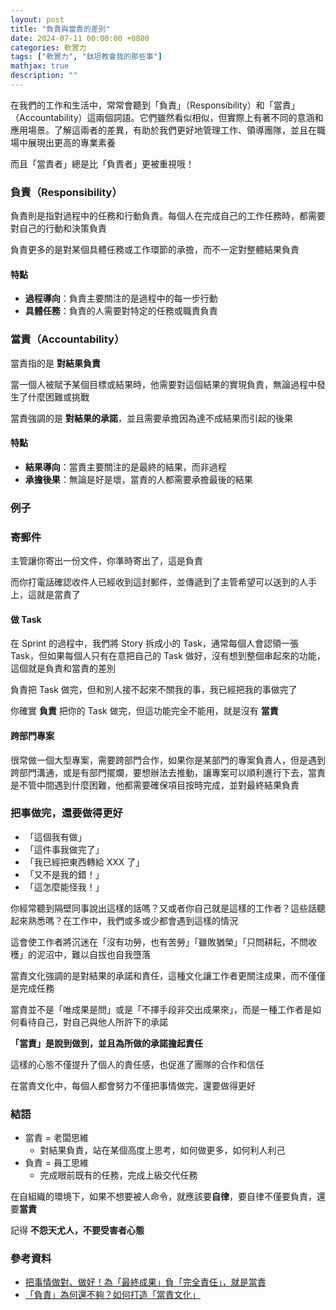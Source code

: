 ```yaml
---
layout: post
title: "負責與當責的差別"
date: 2024-07-11 00:00:00 +0800
categories: 軟實力
tags: ["軟實力", "鈦坦教會我的那些事"]
mathjax: true
description: ""
---
```


在我們的工作和生活中，常常會聽到「負責」（Responsibility）和「當責」（Accountability）這兩個詞語。它們雖然看似相似，但實際上有著不同的意涵和應用場景。了解這兩者的差異，有助於我們更好地管理工作、領導團隊，並且在職場中展現出更高的專業素養

而且「當責者」總是比「負責者」更被重視哦！

### 負責（Responsibility）

負責則是指對過程中的任務和行動負責。每個人在完成自己的工作任務時，都需要對自己的行動和決策負責

負責更多的是對某個具體任務或工作環節的承擔，而不一定對整體結果負責

#### 特點

- **過程導向**：負責主要關注的是過程中的每一步行動
- **具體任務**：負責的人需要對特定的任務或職責負責

### 當責（Accountability）

當責指的是 **對結果負責**

當一個人被賦予某個目標或結果時，他需要對這個結果的實現負責，無論過程中發生了什麼困難或挑戰

當責強調的是 **對結果的承諾**，並且需要承擔因為達不成結果而引起的後果

#### 特點

- **結果導向**：當責主要關注的是最終的結果，而非過程
- **承擔後果**：無論是好是壞，當責的人都需要承擔最後的結果

### 例子

### 寄郵件

主管讓你寄出一份文件，你準時寄出了，這是負責

而你打電話確認收件人已經收到這封郵件，並傳遞到了主管希望可以送到的人手上，這就是當責了

#### 做 Task

在 Sprint 的過程中，我們將 Story 拆成小的 Task，通常每個人會認領一張 Task，但如果每個人只有在意把自己的 Task 做好，沒有想到整個串起來的功能，這個就是負責和當責的差別

負責把 Task 做完，但和別人接不起來不關我的事，我已經把我的事做完了

你確實 **負責** 把你的 Task 做完，但這功能完全不能用，就是沒有 **當責**

#### 跨部門專案

很常做一個大型專案，需要跨部門合作，如果你是某部門的專案負責人，但是遇到跨部門溝通，或是有部門擺爛，要想辦法去推動，讓專案可以順利進行下去，當責是不管中間遇到什麼困難，他都需要確保項目按時完成，並對最終結果負責

### 把事做完，還要做得更好

- 「這個我有做」
- 「這件事我做完了」
- 「我已經把東西轉給 XXX 了」
- 「又不是我的錯！」
- 「這怎麼能怪我！」

你經常聽到隔壁同事說出這樣的話嗎？又或者你自己就是這樣的工作者？這些話聽起來熟悉嗎？在工作中，我們或多或少都會遇到這樣的情況

這會使工作者將沉迷在「沒有功勞，也有苦勞」「雖敗猶榮」「只問耕耘，不問收穫」的泥沼中，難以自拔也自我墮落

當責文化強調的是對結果的承諾和責任，這種文化讓工作者更關注成果，而不僅僅是完成任務

當責並不是「唯成果是問」或是「不擇手段非交出成果來」，而是一種工作者是如何看待自己，對自己與他人所許下的承諾

**「當責」是說到做到，並且為所做的承諾擔起責任**

這樣的心態不僅提升了個人的責任感，也促進了團隊的合作和信任

在當責文化中，每個人都會努力不僅把事情做完，還要做得更好

### 結語

- 當責 = 老闆思維
    - 對結果負責，站在某個高度上思考，如何做更多，如何利人利己
- 負責 = 員工思維
    - 完成眼前既有的任務，完成上級交代任務

在自組織的環境下，如果不想要被人命令，就應該要**自律**，要自律不僅要負責，還要**當責**

記得 **不怨天尤人，不要受害者心態**

### 參考資料

- [把事情做對、做好！為「最終成果」負「完全責任」，就是當責](https://www.managertoday.com.tw/articles/view/1932)
- [「負責」為何還不夠？如何打造「當責文化」](https://www.cw.com.tw/article/5120890)
